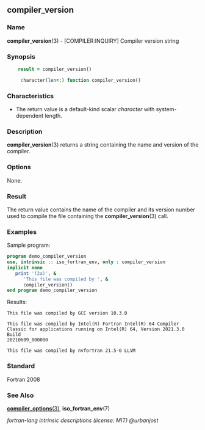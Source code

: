 ## compiler_version

### **Name**

**compiler_version**(3) - \[COMPILER:INQUIRY\] Compiler version string

### **Synopsis**

```fortran
    result = compiler_version()
```

```fortran
     character(len=:) function compiler_version()
```

### **Characteristics**

- The return value is a default-kind scalar _character_ with
  system-dependent length.

### **Description**

**compiler_version**(3) returns a string containing the name and
version of the compiler.

### **Options**

None.

### **Result**

The return value contains the name of the compiler and its version
number used to compile the file containing the **compiler_version**(3)
call.

### **Examples**

Sample program:

```fortran
program demo_compiler_version
use, intrinsic :: iso_fortran_env, only : compiler_version
implicit none
   print '(2a)', &
      'This file was compiled by ', &
      compiler_version()
end program demo_compiler_version
```

Results:

```text
This file was compiled by GCC version 10.3.0

This file was compiled by Intel(R) Fortran Intel(R) 64 Compiler
Classic for applications running on Intel(R) 64, Version 2021.3.0 Build
20210609_000000

This file was compiled by nvfortran 21.5-0 LLVM
```

### **Standard**

Fortran 2008

### **See Also**

[**compiler_options**(3)](#compiler_options),
**iso_fortran_env**(7)

_fortran-lang intrinsic descriptions (license: MIT) \@urbanjost_
